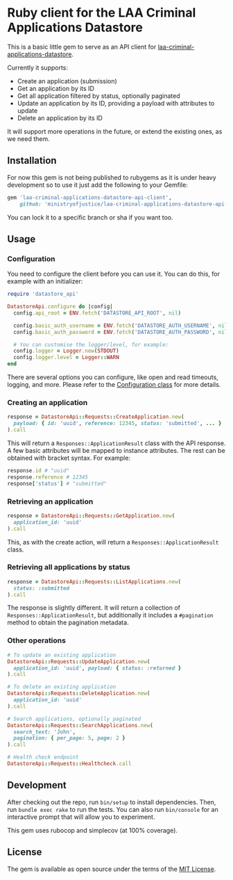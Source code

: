 # Ruby client for the LAA Criminal Applications Datastore

This is a basic little gem to serve as an API client for [laa-criminal-applications-datastore](https://github.com/ministryofjustice/laa-criminal-applications-datastore).

Currently it supports:

* Create an application (submission)
* Get an application by its ID
* Get all application filtered by status, optionally paginated
* Update an application by its ID, providing a payload with attributes to update
* Delete an application by its ID

It will support more operations in the future, or extend the existing ones, as we need them.

## Installation

For now this gem is not being published to rubygems as it is under heavy development so to use it just add 
the following to your Gemfile:

```ruby
gem 'laa-criminal-applications-datastore-api-client', 
    github: 'ministryofjustice/laa-criminal-applications-datastore-api-client'
```

You can lock it to a specific branch or sha if you want too.

## Usage

### Configuration

You need to configure the client before you can use it. You can do this, for example with an initializer:

```ruby
require 'datastore_api'

DatastoreApi.configure do |config|
  config.api_root = ENV.fetch('DATASTORE_API_ROOT', nil)

  config.basic_auth_username = ENV.fetch('DATASTORE_AUTH_USERNAME', nil)
  config.basic_auth_password = ENV.fetch('DATASTORE_AUTH_PASSWORD', nil)

  # You can customise the logger/level, for example:
  config.logger = Logger.new(STDOUT)
  config.logger.level = Logger::WARN
end
````

There are several options you can configure, like open and read timeouts, logging, and more. Please refer to the [Configuration class](lib/datastore_api/configuration.rb) for more details.

### Creating an application

```ruby
response = DatastoreApi::Requests::CreateApplication.new(
  payload: { id: 'uuid', reference: 12345, status: 'submitted', ... }
).call
```

This will return a `Responses::ApplicationResult` class with the API response. A few basic attributes will be mapped to instance attributes. The rest can be obtained with bracket syntax. For example:

```ruby
response.id # "uuid"
response.reference # 12345
response['status'] # "submitted"
```

### Retrieving an application

```ruby
response = DatastoreApi::Requests::GetApplication.new(
  application_id: 'uuid'
).call
```

This, as with the create action, will return a `Responses::ApplicationResult` class.

### Retrieving all applications by status

```ruby
response = DatastoreApi::Requests::ListApplications.new(
  status: :submitted
).call
```

The response is slightly different. It will return a collection of `Responses::ApplicationResult`, but additionally it includes a `#pagination` method to obtain the pagination metadata.

### Other operations

```ruby
# To update an existing application
DatastoreApi::Requests::UpdateApplication.new(
  application_id: 'uuid', payload: { status: :returned }
).call

# To delete an existing application
DatastoreApi::Requests::DeleteApplication.new(
  application_id: 'uuid'
).call

# Search applications, optionally paginated
DatastoreApi::Requests::SearchApplications.new(
  search_text: 'John', 
  pagination: { per_page: 5, page: 2 }
).call

# Health check endpoint
DatastoreApi::Requests::Healthcheck.call
```

## Development

After checking out the repo, run `bin/setup` to install dependencies. Then, run `bundle exec rake` to run the tests. You can also run `bin/console` for an interactive prompt that will allow you to experiment.

This gem uses rubocop and simplecov (at 100% coverage).

## License

The gem is available as open source under the terms of the [MIT License](https://opensource.org/licenses/MIT).
